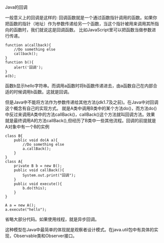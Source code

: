 Java的回调

一般意义上的回调是这样的:
回调函数就是一个通过函数指针调用的函数。如果你把函数的指针（地址）作为参数传递给另一个函数，当这个指针被用来调用其所指向的函数时，我们就说这是回调函数。
比如JavaScript里可以把函数当做参数进行传递。
```
function a(callback){
    //Do something else
    callback();
}
function b(){
    alert('回调');
}
a(b);
```
函数b显示hello字符串。而调用a函数时将b函数传递进去，由a函数自己在内部合适的时候调用b函数。这就是回调。

但是Java中不能将方法作为参数传递给其他方法(jdk1.7及之前)。在Java中对回调这个概念有自己的实现方式。
就是A类中调用B类中的某个方法do()，而方法do()中反过来调用A类中的方法callBack()，callBack()这个方法就叫回调方法。效果就是最终调用A的方法callBack(),但经历了B类中一些其他流程。回调的前提就是A对象中有一个B的实例
```
class B{
    public void do(A a){
        //Do something else
        a.callBack();
    }
}
class A{
    private B b = new B();
    public void callBack(){
        System.out.print("回调");
    }
    public void execute(){
        b.do(this);
    }
}

A a = new A();
a.execute("hello");
```
省略大部分代码。如果使用线程，就是异步回调。

这种模型在Java中最简单的体现就是观察者设计模式。在java.util包中有具体的实现，Observable类和Observer接口。